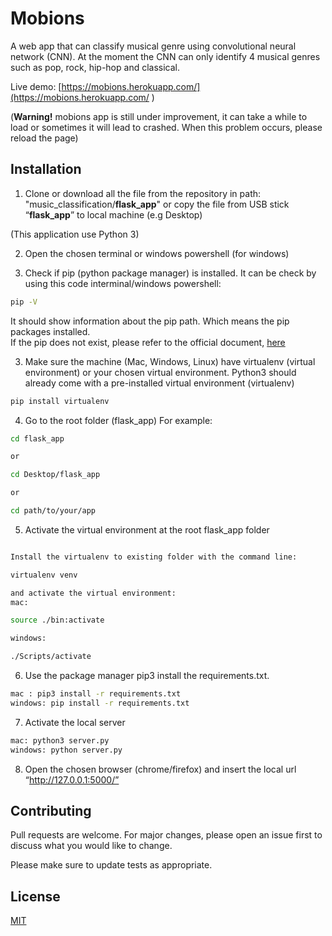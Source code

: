 # Mobions 

A web app that can classify musical genre using convolutional neural network (CNN). At the moment the CNN can only identify 4 musical genres such as pop, rock, hip-hop and classical. 


Live demo: [https://mobions.herokuapp.com/](https://mobions.herokuapp.com/ ) 

(**Warning!** mobions app is still under improvement, it can take a while to load or sometimes it will lead to crashed. When this problem occurs, please reload the page)

## Installation

1. Clone or download all the file from the repository in path: "music_classification/**flask_app**" or copy the file from USB stick “**flask_app**” to local machine (e.g Desktop)

(This application use Python 3)

2. Open the chosen terminal or windows powershell (for windows)

3. Check if pip (python package manager) is installed. It can be check by using this code interminal/windows powershell:
```bash
pip -V
```
It should show information about the pip path. Which means the pip packages installed.  
If the pip does not exist, please refer to the official document, [here](https://pip.pypa.io/en/stable/installation/)

3. Make sure the machine (Mac, Windows, Linux) have virtualenv (virtual environment) or your chosen virtual environment. Python3 should already come with a pre-installed virtual environment (virtualenv)

```bash
pip install virtualenv
```


4. Go to the root folder (flask_app)
	For example: 

```bash
cd flask_app

or

cd Desktop/flask_app

or

cd path/to/your/app
```


5. Activate the virtual environment at the root flask_app folder 
```bash

Install the virtualenv to existing folder with the command line:

virtualenv venv

and activate the virtual environment:
mac:

source ./bin:activate

windows:

./Scripts/activate
```

6. Use the package manager pip3 install the requirements.txt.

```bash
mac : pip3 install -r requirements.txt
windows: pip install -r requirements.txt
```

7. Activate the local server

```bash
mac: python3 server.py
windows: python server.py
```

8. Open the chosen browser (chrome/firefox) and insert the local url “http://127.0.0.1:5000/”


## Contributing
Pull requests are welcome. For major changes, please open an issue first to discuss what you would like to change.

Please make sure to update tests as appropriate.

## License
[MIT](https://choosealicense.com/licenses/mit/)
